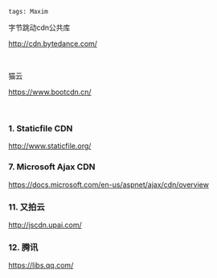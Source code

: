 ```
tags: Maxim
```

<p>字节跳动cdn公共库</p>
<p><a href="http://cdn.bytedance.com/">http://cdn.bytedance.com/</a></p>
<p>&nbsp;</p>
<p>猫云</p>
<p><a href="https://www.bootcdn.cn/">https://www.bootcdn.cn/</a></p>
<p>&nbsp;</p>
<h3 id="staticfile-cdn">1. Staticfile CDN</h3>
<p><a class="uri" href="http://www.staticfile.org/">http://www.staticfile.org/</a></p>
<h3 id="microsoft-ajax-cdn">7. Microsoft Ajax CDN</h3>
<p><a class="uri" href="https://docs.microsoft.com/en-us/aspnet/ajax/cdn/overview">https://docs.microsoft.com/en-us/aspnet/ajax/cdn/overview</a></p>
<h3 id="又拍云">11. 又拍云</h3>
<p><a class="uri" href="http://jscdn.upai.com/">http://jscdn.upai.com/</a></p>
<h3 id="腾讯">12. 腾讯</h3>
<p><a class="uri" href="https://libs.qq.com/">https://libs.qq.com/</a></p>
